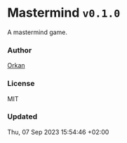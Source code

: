 # Mastermind `v0.1.0`

A mastermind game.

### Author

[Orkan](https://github.com/orkan)

### License

MIT

### Updated

Thu, 07 Sep 2023 15:54:46 +02:00
